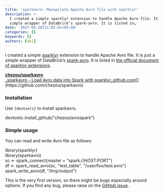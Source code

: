 ```yaml
---
title: 'sparkavro: Manupilate Apache Avro file with sparklyr'
description: >-
  I created a simple sparklyr extension to handle Apache Avro file. It is just a
  simple wrapper of DataBrick’s spark-avro. It is listed in…
date: '2017-03-26T21:02:01+09:00'
categories: []
keywords: []
authors: [aki]
---
```


I created a simple [sparklyr](http://spark.rstudio.com/) extension to handle Apache Avro file. It is just a simple wrapper of DataBrick’s [spark-avro](https://github.com/databricks/spark-avro). It is listed in [the official document of sparklyr extensions](http://spark.rstudio.com/extensions.html).

[**chezou/sparkavro**  
_sparkavro - Load Avro data into Spark with sparklyr_github.com](https://github.com/chezou/sparkavro "https://github.com/chezou/sparkavro")[](https://github.com/chezou/sparkavro)

### Installation

Use `{devtools}` to install sparkavro.

devtools::install\_github("chezou/avrospark")

### Simple usage

You can read and write Avro file as follows:

library(sparklyr)  
library(sparkavro)  
sc <- spark\_connect(master = "spark://HOST:PORT")  
df <- spark\_read\_avro(sc, "test\_table", "/user/foo/test.avro")  
spark\_write\_avro(df, "/tmp/output")

This is the very first version, so there might be bugs especially around options. If you find any bug, please raise on the [GitHub issue](https://github.com/chezou/sparkavro/issues).